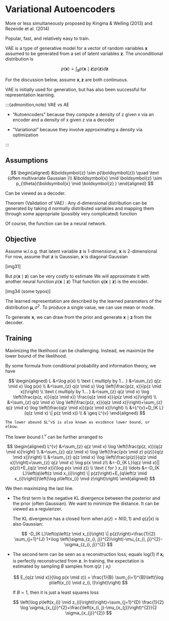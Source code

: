 # Variational Autoencoders

More or less simultaneously proposed by Kingma & Welling (2013) and Rezende et al. (2014)

Popular, fast, and relatively easy to train.

VAE is a type of generative model for a vector of random variables $\boldsymbol{x}$ assumed to be generated from a set of latent variables $\boldsymbol{z}$. The unconditional distribution is

$$
p(\mathbf{x})=\int_{\mathbf{z}} p(\mathbf{x} \mid \mathbf{z}) p(\mathbf{z}) d \mathbf{z}
$$

For the discussion below, assume $\boldsymbol{x} ,\boldsymbol{z}$ are both continuous.

VAE is initially used for generation, but has also been successful for representation learning.


:::{admonition,note} VAE vs AE

- “Autoencoders” because they compute a density of z given x via an encoder and a density of x given z via a decoder

- “Variational” because they involve approximating a density via optimization

:::

## Assumptions


$$
\begin{aligned}
&\boldsymbol{z}  \sim p(\boldsymbol{z}) \quad \text {often multivariate Gaussian }\\
&\boldsymbol{x}  \mid \boldsymbol{z} \sim p_{\theta}(\boldsymbol{x}  \mid \boldsymbol{z} )
\end{aligned}
$$

Can be viewed as a decoder.


Theorem (Validation of VAE)
: Any $d$-dimensional distribution can be generated by taking d normally distributed variables and mapping them through some appropriate (possibly very complicated) function

Of course, the function can be a neural network.

## Objective

Assume w.l.o.g. that latent variable $\boldsymbol{z}$ is 1-dimensional, $\boldsymbol{x}$  is 2-dimensional
For now, assume that $\boldsymbol{z}$ is Gaussian, $\boldsymbol{x}$ is diagonal Gaussian

[img31]

But $p(\mathbf{x} \mid \mathbf{z})$ can be very costly to estimate
We will approximate it with another neural function $p(\mathbf{x} \mid \mathbf{z})$ That function $q(\mathbf{x} \mid \mathbf{z})$ is the encoder.

[img34 (some typos)]

The learned representation are described by the learned parameters of the distribution $\boldsymbol{\mu} , \sigma^2$. To produce a single value, we can use mean or mode.

To generate $\boldsymbol{x}$, we can draw from the prior and generate $\boldsymbol{x} \mid \boldsymbol{z}$ from the decoder.

## Training

Maximizing the likelihood can be challenging. Instead, we maximize the lower bound of the likelihood.

By some formula from conditional probability and information theory, we have


$$
\begin{aligned}
L &=\log p(x) \\
\text { multiply by 1... } &=\sum_{z} q(z \mid x) \log p(x) \\
&=\sum_{z} q(z \mid x) \log \left(\frac{p(z, x)}{p(z \mid x)}\right) \\
\text { multiply by 1... } &=\sum_{z} q(z \mid x) \log \left(\frac{p(z, x)}{q(z \mid x)} \frac{q(z \mid x)}{p(z \mid x)}\right) \\
&=\sum_{z} q(z \mid x) \log \left(\frac{p(z, x)}{q(z \mid x)}\right)+\sum_{z} q(z \mid x) \log \left(\frac{q(z \mid x)}{p(z \mid x)}\right) \\
&=L^{v}+D_{K L}(q(z \mid x) \| p(z \mid x)) \\
& \geq L^{v}
\end{aligned}
$$

```{margin}
The lower abound $L^v$ is also known as evidence lower bound, or elbow.
```
The lower bound $L^v$ can be further arranged to

$$
\begin{aligned}
L^{v} &=\sum_{z} q(z \mid x) \log \left(\frac{p(z, x)}{q(z \mid x)}\right) \\
&=\sum_{z} q(z \mid x) \log \left(\frac{p(x \mid z) p(z)}{q(z \mid x)}\right) \\
&=\sum_{z} q(z \mid x) \log \left(\frac{p(z)}{q(z \mid x)}\right)+\sum_{z} q(z \mid x) \log p(x \mid z\\
&=-D_{K L}(q(z \mid x)|| p(z))+E_{q(z \mid x)}(\log p(x \mid z)) \\
\text { for } x_{i} \ldots &=-D_{K L}\left(q\left(z \mid x_{i}\right) \| p(z)\right)+E_{q\left(z \mid x_{i}\right)}\left(\log p\left(x_{i} \mid z\right)\right)
\end{aligned}
$$

We then maximizing the last line.

- The first term is the negative KL divergence between the posterior and the prior (often Gaussian). We want to minimize the distance. It can be viewed as a regularizer.

    The KL divergence has a closed form when $p(z) = N (0, 1)$ and $q(z|x)$ is also Gaussian:

    $$
    -D_{K L}\left(q\left(z \mid x_{i}\right) \| p(z)\right)=\frac{1}{2} \sum_{j=1}^{J} 1+\log \left(\sigma_{z_{i, j}}^{2}\right)-\mu_{z_{i, j}}^{2}-\sigma_{z_{i, j}}^{2}
    $$

- The second term can be seen as a reconstruction loss; equals log(1) if $\boldsymbol{x}_i$ is perfectly reconstructed from $\boldsymbol{z}$. In training, the expectation is estimated by sampling $B$ samples from $q(z\mid x_i)$

    $$
    E_{q(z \mid x)}(\log p(x \mid z)) = \frac{1}{B} \sum_{l=1}^{B}\left(\log p\left(x_{i} \mid z_{i, l}\right)\right)
    $$

    If $B=1$, then it is just a least squares loss

    $$
    \left(\log p\left(x_{i} \mid z_{i}\right)\right)=\sum_{j=1}^{D} \frac{1}{2} \log \sigma_{x_{j}}^{2}+\frac{\left(x_{i, j}-\mu_{x_{j}}\right)^{2}}{2 \sigma_{x_{j}}^{2}}
    $$
